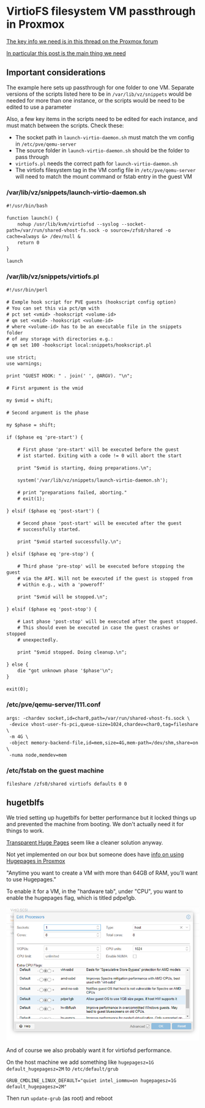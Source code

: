 
# VirtioFS filesystem VM passthrough in Proxmox

[The key info we need is in this thread on the Proxmox forum](https://forum.proxmox.com/threads/virtiofs-support.77889/)

[In particular this post is the main thing we need](https://forum.proxmox.com/threads/virtiofs-support.77889/page-2#post-527012)

## Important considerations

The example here sets up passthrough for one folder to one VM. Separate versions of the scripts listed here to be in `/var/lib/vz/snippets` would be needed for more than one instance, or the scripts would be need to be edited to use a parameter

Also, a few key items in the scripts need to be edited for each instance, and must match between the scripts. Check these:

- The socket path in `launch-virtio-daemon.sh` must match the vm config in `/etc/pve/qemu-server`
- The source folder in `launch-virtio-daemon.sh` should be the folder to pass through
- `virtiofs.pl` needs the correct path for `launch-virtio-daemon.sh`
- The virtiofs filesystem tag in the VM config file in `/etc/pve/qemu-server` will need to match the mount command or fstab entry in the guest VM

### /var/lib/vz/snippets/launch-virtio-daemon.sh
```
#!/usr/bin/bash

function launch() {
    nohup /usr/lib/kvm/virtiofsd --syslog --socket-path=/var/run/shared-vhost-fs.sock -o source=/zfs0/shared -o cache=always &> /dev/null &
    return 0
}

launch
```

### /var/lib/vz/snippets/virtiofs.pl
```
#!/usr/bin/perl

# Exmple hook script for PVE guests (hookscript config option)
# You can set this via pct/qm with
# pct set <vmid> -hookscript <volume-id>
# qm set <vmid> -hookscript <volume-id>
# where <volume-id> has to be an executable file in the snippets folder
# of any storage with directories e.g.:
# qm set 100 -hookscript local:snippets/hookscript.pl

use strict;
use warnings;

print "GUEST HOOK: " . join(' ', @ARGV). "\n";

# First argument is the vmid

my $vmid = shift;

# Second argument is the phase

my $phase = shift;

if ($phase eq 'pre-start') {

    # First phase 'pre-start' will be executed before the guest
    # ist started. Exiting with a code != 0 will abort the start

    print "$vmid is starting, doing preparations.\n";

    system('/var/lib/vz/snippets/launch-virtio-daemon.sh');

    # print "preparations failed, aborting."
    # exit(1);

} elsif ($phase eq 'post-start') {

    # Second phase 'post-start' will be executed after the guest
    # successfully started.

    print "$vmid started successfully.\n";

} elsif ($phase eq 'pre-stop') {

    # Third phase 'pre-stop' will be executed before stopping the guest
    # via the API. Will not be executed if the guest is stopped from
    # within e.g., with a 'poweroff'

    print "$vmid will be stopped.\n";

} elsif ($phase eq 'post-stop') {

    # Last phase 'post-stop' will be executed after the guest stopped.
    # This should even be executed in case the guest crashes or stopped
    # unexpectedly.

    print "$vmid stopped. Doing cleanup.\n";

} else {
    die "got unknown phase '$phase'\n";
}

exit(0);

```

### /etc/pve/qemu-server/111.conf

```
args: -chardev socket,id=char0,path=/var/run/shared-vhost-fs.sock \
 -device vhost-user-fs-pci,queue-size=1024,chardev=char0,tag=fileshare \
 -m 4G \
 -object memory-backend-file,id=mem,size=4G,mem-path=/dev/shm,share=on \
 -numa node,memdev=mem
```

### /etc/fstab on the guest machine

```
fileshare /zfs0/shared virtiofs defaults 0 0
```


## hugetblfs

We tried setting up hugetblfs for better performance but it locked things up and prevented the machine from booting. We don't actually need it for things to work.

[Transparent Huge Pages](https://docs.kernel.org/admin-guide/mm/transhuge.html) seem like a cleaner solution anyway.

Not yet implemented on our box but someone does have [info on using Hugepages in Proxmox](https://docs.renderex.ae/posts/Enabling-hugepages/)

"Anytime you want to create a VM with more than 64GB of RAM, you’ll want to use Hugepages."

To enable it for a VM, in the "hardware tab", under "CPU", you want to enable the hugepages flag, which is titled pdpe1gb.

![hugepages-proxmox_1](hugepages-proxmox_1.png)

And of course we also probably want it for virtiofsd performance.

On the host machine we add something like `hugepagesz=1G default_hugepagesz=2M` to `/etc/default/grub`

```
GRUB_CMDLINE_LINUX_DEFAULT="quiet intel_iommu=on hugepagesz=1G default_hugepagesz=2M"
```

Then run `update-grub` (as root) and reboot





